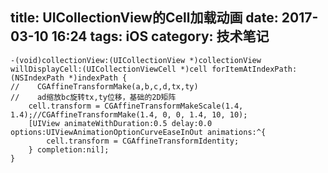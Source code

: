 title:  UICollectionView的Cell加载动画 
date: 2017-03-10 16:24
tags: iOS
category: 技术笔记
---


    -(void)collectionView:(UICollectionView *)collectionView willDisplayCell:(UICollectionViewCell *)cell forItemAtIndexPath:(NSIndexPath *)indexPath {
    //    CGAffineTransformMake(a,b,c,d,tx,ty)
    //    ad缩放bc旋转tx,ty位移，基础的2D矩阵
        cell.transform = CGAffineTransformMakeScale(1.4, 1.4);//CGAffineTransformMake(1.4, 0, 0, 1.4, 10, 10);
        [UIView animateWithDuration:0.5 delay:0.0 options:UIViewAnimationOptionCurveEaseInOut animations:^{
            cell.transform = CGAffineTransformIdentity;
        } completion:nil];
    }
<!--more-->
